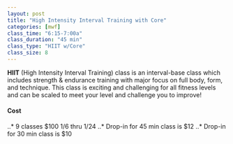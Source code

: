 ```yaml
---
layout: post
title: "High Intensity Interval Training with Core"
categories: [mwf]
class_time: "6:15-7:00a"
class_duration: "45 min"
class_type: "HIIT w/Core"
class_size: 8
---
```

**HIIT** (High Intensity Interval Training) class is an interval-base class which includes strength & endurance training with major focus on full body, form, and technique. This class is exciting and challenging for all fitness levels and can be scaled to meet your level and challenge you to improve!

#### Cost
..* 9 classes $100 1/6 thru 1/24
..* Drop-in for 45 min class is $12
..* Drop-in for 30 min class is $10